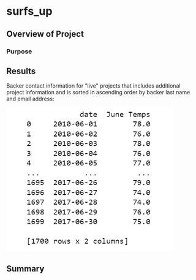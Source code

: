 # surfs_up

## Overview of Project




### Purpose


## Results


Backer contact information for "live" projects that includes additional project information and is sorted in ascending order by backer last name and email address:

![June_Temps](https://raw.githubusercontent.com/JBro-Birds/surfs_up/master/Support/June_Temps.png)



## Summary





